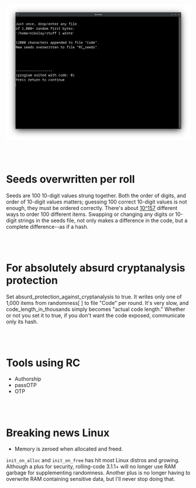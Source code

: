 <p align="center">
  <img src="https://raw.githubusercontent.com/compromise-evident/rolling-code/main/Other/Terminal_ff69c1f0f76ba895294509a31af27137.png">
</p>

<br>
<br>

# Seeds overwritten per roll

Seeds are 100 10-digit values strung together.
Both the order of digits, and order of 10-digit values matters;
guessing 100 correct 10-digit values is not enough,
they must be ordered correctly.
There's about [10^157](https://www.wolframalpha.com/input?i=100%21)
different ways to order 100 different items.
Swapping or changing any digits or 10-digit
strings in the seeds file,
not only makes a difference in the code,
but a complete difference--as if a hash.

<br>
<br>

# For absolutely absurd cryptanalysis protection

Set absurd_protection_against_cryptanalysis to true.
It writes only one of 1,000 items from randomness[ ] to file "Code" per round.
It's very slow, and code_length_in_thousands simply becomes "actual code length."
Whether or not you set it to true, if you don't want the code exposed,
communicate only its hash.

<br>
<br>

# Tools using RC

* Authorship
* passOTP
* OTP

<br>
<br>

# Breaking news Linux

* Memory is zeroed when allocated and freed.

`init_on_alloc` and `init_on_free` has hit most Linux distros and growing.
Although a plus for security, rolling-code 3.1.1+ will no longer use RAM garbage for supplementing randomness.
Another plus is no longer having to overwrite RAM containing sensitive data,
but I'll never stop doing that.
